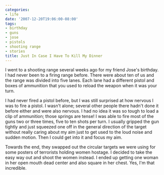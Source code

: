 ```yaml
---
categories:
- life
date: '2007-12-20T19:06:00-08:00'
tags:
- birthday
- guns
- jose
- pistols
- shooting range
- stories
title: Just In Case I Have To Kill My Dinner
---
```


I went to a shooting range several weeks ago for my friend Jose's birthday. I had never been to a firing range before. There were about ten of us and the range was divided into five lanes. Each lane had a different pistol and boxes of ammunition that you used to reload the weapon when it was your turn.

I had never fired a pistol before, but I was still surprised at how nervous I was to fire a pistol. I wasn't alone; several other people there hadn't done it before either and were also nervous. I had no idea it was so tough to load a clip of ammunition; those springs are tense! I was able to fire most of the guns two or three times, five to ten shots per turn. I usually gripped the gun tightly and just squeezed one off in the general direction of the target without really caring about my aim just to get used to the loud noise and sudden motion. Then I could get into it and focus my aim.

Towards the end, they swapped out the circular targets we were using for some posters of terrorists holding women hostage. I decided to take the easy way out and shoot the women instead. I ended up getting one woman in her open mouth dead center and also square in her chest. Yes, I'm that incredible.
